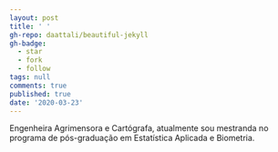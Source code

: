 ```yaml
---
layout: post
title: ' '
gh-repo: daattali/beautiful-jekyll
gh-badge:
  - star
  - fork
  - follow
tags: null
comments: true
published: true
date: '2020-03-23'
---
```


Engenheira Agrimensora e Cartógrafa, atualmente sou mestranda no programa de pós-graduação em Estatística Aplicada e Biometria.

